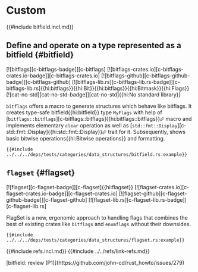# Custom

{{#include bitfield.incl.md}}

## Define and operate on a type represented as a bitfield {#bitfield}

[![bitflags][c-bitflags-badge]][c-bitflags] [![bitflags-crates.io][c-bitflags-crates.io-badge]][c-bitflags-crates.io] [![bitflags-github][c-bitflags-github-badge]][c-bitflags-github] [![bitflags-lib.rs][c-bitflags-lib.rs-badge]][c-bitflags-lib.rs]{{hi:bitflags}}{{hi:Bit}}{{hi:bitflags}}{{hi:Bitmask}}{{hi:Flags}} [![cat-no-std][cat-no-std-badge]][cat-no-std]{{hi:No standard library}}

`bitflags` offers a macro to generate structures which behave like bitflags. It creates type-safe bitfield{{hi:bitfield}} type `MyFlags` with help of [`bitflags::bitflags`][c-bitflags::bitflags]{{hi:bitflags::bitflags}}⮳ macro and implements elementary `clear` operation as well as [`std::fmt::Display`][c-std::fmt::Display]{{hi:std::fmt::Display}}⮳ trait for it. Subsequently, shows basic bitwise operations{{hi:Bitwise operations}} and formatting.

```rust,editable
{{#include ../../../deps/tests/categories/data_structures/bitfield.rs:example}}
```

## `flagset` {#flagset}

[![flagset][c-flagset-badge]][c-flagset]{{hi:flagset}}
[![flagset-crates.io][c-flagset-crates.io-badge]][c-flagset-crates.io]
[![flagset-github][c-flagset-github-badge]][c-flagset-github]
[![flagset-lib.rs][c-flagset-lib.rs-badge]][c-flagset-lib.rs]

FlagSet is a new, ergonomic approach to handling flags that combines the best of existing crates like `bitflags` and `enumflags` without their downsides.

```rust,editable,noplayground
{{#include ../../../deps/tests/categories/data_structures/flagset.rs:example}}
```

{{#include refs.incl.md}}
{{#include ../../refs/link-refs.md}}

<div class="hidden">
[bitfield: review (P1)](https://github.com/john-cd/rust_howto/issues/279)
</div>
